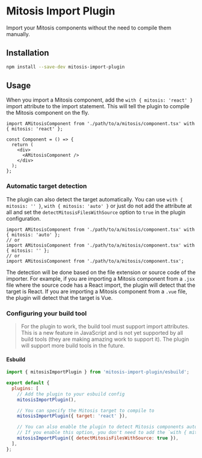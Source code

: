 # Mitosis Import Plugin

Import your Mitosis components without the need to compile them manually.

## Installation

```bash
npm install --save-dev mitosis-import-plugin
```

## Usage

When you import a Mitosis component, add the `with { mitosis: 'react' }` import attribute to the import statement. This will tell the plugin to compile the Mitosis component on the fly.

```tsx
import AMitosisComponent from './path/to/a/mitosis/component.tsx' with { mitosis: 'react' };

const Component = () => {
  return (
    <div>
      <AMitosisComponent />
    </div>
  );
};
```

### Automatic target detection

The plugin can also detect the target automatically. You can use `with { mitosis: '' }`, `with { mitosis: 'auto' }` or just do not add the attribute at all and set the `detectMitosisFilesWithSource` option to `true` in the plugin configuration.

```tsx
import AMitosisComponent from './path/to/a/mitosis/component.tsx' with { mitosis: 'auto' };
// or
import AMitosisComponent from './path/to/a/mitosis/component.tsx' with { mitosis: '' };
// or
import AMitosisComponent from './path/to/a/mitosis/component.tsx';
```

The detection will be done based on the file extension or source code of the importer. For example, if you are importing a Mitosis component from a `.jsx` file where the source code has a React import, the plugin will detect that the target is React. If you are importing a Mitosis component from a `.vue` file, the plugin will detect that the target is Vue.

### Configuring your build tool

> For the plugin to work, the build tool must support import attributes. This is a new feature in JavaScript and is not yet supported by all build tools (they are making amazing work to support it). The plugin will support more build tools in the future.

#### Esbuild

```js
import { mitosisImportPlugin } from 'mitosis-import-plugin/esbuild';

export default {
  plugins: [
    // Add the plugin to your esbuild config
    mitosisImportPlugin(),

    // You can specify the Mitosis target to compile to
    mitosisImportPlugin({ target: 'react' }),

    // You can also enable the plugin to detect Mitosis components automatically
    // If you enable this option, you don't need to add the `with { mitosis: 'react' }` import attribute
    mitosisImportPlugin({ detectMitosisFilesWithSource: true }),
  ],
};
```
